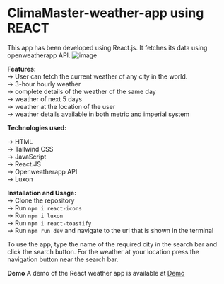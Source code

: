 # ClimaMaster-weather-app using REACT
This app has been developed using React.js. It fetches its data using openweatherapp API.
![image](https://github.com/user-attachments/assets/e88fc358-12cc-49b5-89d0-4c773b7e504b)

**Features:**\
  ->  User can fetch the current weather of any city in the world.\
  ->  3-hour hourly weather \
  ->  complete details of the weather of the same day\
  ->  weather of next 5 days\
  ->  weather at the location of the user\
  ->  weather details available in both metric and imperial system

**Technologies used:**

  ->  HTML\
  ->  Tailwind CSS\
  ->  JavaScript\
  ->  React.JS\
  ->  Openweatherapp API\
  ->  Luxon



**Installation and Usage:**\
->  Clone the repository\
->  Run `npm i react-icons`\
->  Run `npm i luxon`\
->  Run `npm i react-toastify`\
->  Run `npm run dev` and navigate to the url that is shown in the terminal

To use the app, type the name of the required city in the search bar and click the search button. For the weather at your location press the navigation button near the search bar.

**Demo**
A demo of the React weather app is available at [Demo](https://drive.google.com/file/d/1PXaDfZRRAmV7mIoTmBTJCPaCpn0rihXp/view?usp=sharing)
